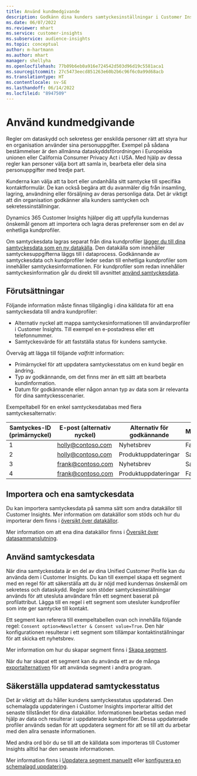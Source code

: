 ```yaml
---
title: Använd kundmedgivande
description: Godkänn dina kunders samtyckesinställningar i Customer Insights genom att importera samtyckesdata.
ms.date: 06/07/2022
ms.reviewer: mhart
ms.service: customer-insights
ms.subservice: audience-insights
ms.topic: conceptual
author: m-hartmann
ms.author: mhart
manager: shellyha
ms.openlocfilehash: 77b09b6eb0a916e724542d503d96d19c5581aca1
ms.sourcegitcommit: 27c5473eecd851263e60b2b6c96f6c0a99d68acb
ms.translationtype: HT
ms.contentlocale: sv-SE
ms.lasthandoff: 06/14/2022
ms.locfileid: "8947509"
---
```

# <a name="use-customer-consent"></a>Använd kundmedgivande

Regler om dataskydd och sekretess ger enskilda personer rätt att styra hur en organisation använder sina personuppgifter. Exempel på sådana bestämmelser är den allmänna dataskyddsförordningen i Europeiska unionen eller California Consumer Privacy Act i USA. Med hjälp av dessa regler kan personer välja bort att samla in, bearbeta eller dela sina personuppgifter med tredje part.  

Kunderna kan välja att ta bort eller undanhålla sitt samtycke till specifika kontaktformulär. De kan också begära att du avanmäler dig från insamling, lagring, användning eller försäljning av deras personliga data. Det är viktigt att din organisation godkänner alla kunders samtycken och sekretessinställningar.  

Dynamics 365 Customer Insights hjälper dig att uppfylla kundernas önskemål genom att importera och lagra deras preferenser som en del av enhetliga kundprofiler.

Om samtyckesdata lagras separat från dina kundprofiler [lägger du till dina samtyckesdata som en ny datakälla](#import-and-unify-consent-data). Den datakälla som innehåller samtyckesuppgifterna läggs till i dataprocess. Godkännande av samtyckesdata och kundprofiler leder sedan till enhetliga kundprofiler som innehåller samtyckesinformationen. För kundprofiler som redan innehåller samtyckesinformation går du direkt till avsnittet [använd samtyckesdata](#use-consent-data).

## <a name="prerequisites"></a>Förutsättningar

Följande information måste finnas tillgänglig i dina källdata för att ena samtyckesdata till andra kundprofiler:

- Alternativ nyckel att mappa samtyckesinformationen till användarprofiler i Customer Insights. Till exempel en e-postadress eller ett telefonnummer.
- Samtyckesvärde för att fastställa status för kundens samtycke.

Överväg att lägga till följande *valfritt* information:

- Primärnyckel för att uppdatera samtyckesstatus om en kund begär en ändring.
- Typ av godkännande, om det finns mer än ett sätt att bearbeta kundinformation.
- Datum för godkännande eller någon annan typ av data som är relevanta för dina samtyckesscenarier.

Exempeltabell för en enkel samtyckesdatabas med flera samtyckesalternativ:

|Samtyckes-ID (primärnyckel)   |E-post (alternativ nyckel)  |Alternativ för godkännande  |Medgivandevärde  |
|---------|---------|---------|---------|
|1    |  holly@contoso.com       |  Nyhetsbrev       |  Falsk       |
|2    |  holly@contoso.com       |  Produktuppdateringar       |  Sann       |
|3    |  frank@contoso.com       |  Nyhetsbrev       | Sann        |
|4    |  frank@contoso.com       |  Produktuppdateringar       |  Falsk       |

## <a name="import-and-unify-consent-data"></a>Importera och ena samtyckesdata

Du kan importera samtyckesdata på samma sätt som andra datakällor till Customer Insights. Mer information om datakällor som stöds och hur du importerar dem finns i [översikt över datakällor](data-sources.md).

Mer information om att ena dina datakällor finns i [Översikt över datasammanslutning](data-unification.md).

## <a name="use-consent-data"></a>Använd samtyckesdata

När dina samtyckesdata är en del av dina Unified Customer Profile kan du använda dem i Customer Insights. Du kan till exempel skapa ett segment med en regel för att säkerställa att du är nöjd med kundernas önskemål om sekretess och dataskydd. Regler som stöder samtyckesinställningar används för att utesluta användare från ett segment baserat på profilattribut. Lägga till en regel i ett segment som utesluter kundprofiler som inte ger samtycke till kontakt.

Ett segment kan referera till exempeltabellen ovan och innehålla följande regel: `Consent option=Newsletter & Consent value=True`. Den här konfigurationen resulterar i ett segment som tillämpar kontaktinställningar för att skicka ett nyhetsbrev.

Mer information om hur du skapar segment finns i [Skapa segment](segment-builder.md).

När du har skapat ett segment kan du använda ett av de många [exportalternativen](export-destinations.md) för att använda segment i andra program.

## <a name="ensure-updated-consent-status"></a>Säkerställa uppdaterad samtyckesstatus

Det är viktigt att du håller kundens samtyckesstatus uppdaterad. Den schemalagda uppdateringen i Customer Insights importerar alltid det senaste tillståndet för dina datakällor. Informationen bearbetas sedan med hjälp av data och resulterar i uppdaterade kundprofiler. Dessa uppdaterade profiler används sedan för att uppdatera segment för att se till att du arbetar med den allra senaste informationen.

Med andra ord bör du se till att de källdata som importeras till Customer Insights alltid har den senaste informationen.

Mer information finns i [Uppdatera segment manuellt](segments.md#refresh-segments) eller [konfigurera en schemalagd uppdatering](system.md#schedule-tab).
